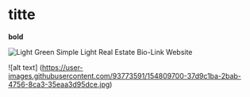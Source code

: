 # titte 

**bold**

![Light Green Simple Light Real Estate Bio-Link Website](https://user-images.githubusercontent.com/93773591/154809700-37d9c1ba-2bab-4756-8ca3-35eaa3d95dce.jpg)

![alt text] (https://user-images.githubusercontent.com/93773591/154809700-37d9c1ba-2bab-4756-8ca3-35eaa3d95dce.jpg)
